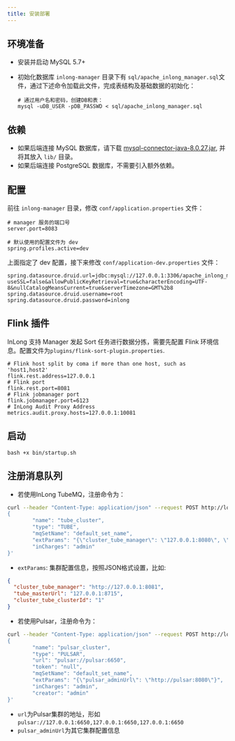 ```yaml
---
title: 安装部署
---
```


## 环境准备
- 安装并启动 MySQL 5.7+
- 初始化数据库
  `inlong-manager` 目录下有 `sql/apache_inlong_manager.sql`文件，通过下述命令加载此文件，完成表结构及基础数据的初始化：

  ```shell
  # 通过用户名和密码，创建DB和表：
  mysql -uDB_USER -pDB_PASSWD < sql/apache_inlong_manager.sql
  ```

## 依赖
- 如果后端连接 MySQL 数据库，请下载 [mysql-connector-java-8.0.27.jar](https://repo1.maven.org/maven2/mysql/mysql-connector-java/8.0.27/mysql-connector-java-8.0.27.jar), 并将其放入 `lib/` 目录。
- 如果后端连接 PostgreSQL 数据库，不需要引入额外依赖。

## 配置
前往 `inlong-manager` 目录，修改 `conf/application.properties` 文件：

```properties
# manager 服务的端口号
server.port=8083

# 默认使用的配置文件为 dev
spring.profiles.active=dev
```

上面指定了 dev 配置，接下来修改 `conf/application-dev.properties` 文件：

```properties
spring.datasource.druid.url=jdbc:mysql://127.0.0.1:3306/apache_inlong_manager?useSSL=false&allowPublicKeyRetrieval=true&characterEncoding=UTF-8&nullCatalogMeansCurrent=true&serverTimezone=GMT%2b8
spring.datasource.druid.username=root
spring.datasource.druid.password=inlong
```

## Flink 插件
InLong 支持 Manager 发起 Sort 任务进行数据分拣，需要先配置 Flink 环境信息。配置文件为`plugins/flink-sort-plugin.properties`.
```properties
# Flink host split by coma if more than one host, such as 'host1,host2'
flink.rest.address=127.0.0.1
# Flink port
flink.rest.port=8081
# Flink jobmanager port
flink.jobmanager.port=6123
# InLong Audit Proxy Address
metrics.audit.proxy.hosts=127.0.0.1:10081
```

## 启动
```shell
bash +x bin/startup.sh
```

## 注册消息队列
- 若使用InLong TubeMQ，注册命令为：
```bash
curl --header "Content-Type: application/json" --request POST http://localhost:8083/api/inlong/manager/openapi/cluster/save --data '
{
        "name": "tube_cluster",
        "type": "TUBE",
        "mqSetName": "default_set_name",
        "extParams": "{\"cluster_tube_manager\": \"127.0.0.1:8080\", \"tube_masterUrl\": \"127.0.0.1:8715\", \"cluster_tube_clusterId\": \"1\"}",
        "inCharges": "admin"
}'
```

- `extParams`: 集群配置信息，按照JSON格式设置，比如:
```json
{
  "cluster_tube_manager": "http://127.0.0.1:8081",
  "tube_masterUrl": "127.0.0.1:8715",
  "cluster_tube_clusterId": "1"
}
```

- 若使用Pulsar，注册命令为：
```bash
curl --header "Content-Type: application/json" --request POST http://localhost:8083/api/inlong/manager/openapi/cluster/save --data '
{
        "name": "pulsar_cluster",
        "type": "PULSAR",
        "url": "pulsar://pulsar:6650",
        "token": "null",
        "mqSetName": "default_set_name",
        "extParams": "{\"pulsar_adminUrl\": \"http://pulsar:8080\"}",
        "inCharges": "admin",
        "creator": "admin"
}'
```

- `url`为Pulsar集群的地址，形如`pulsar://127.0.0.1:6650,127.0.0.1:6650,127.0.0.1:6650`
- `pulsar_adminUrl`为其它集群配置信息